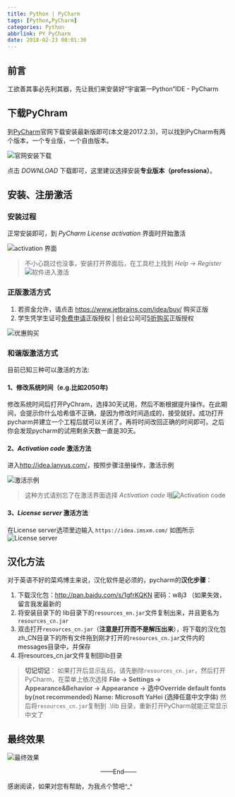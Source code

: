 ```yaml
---
title: Python | PyCharm
tags: [Python,PyCharm]
categories: Python
abbrlink: PY_PyCharm
date: 2018-02-23 08:01:30
---
```


## 前言

工欲善其事必先利其器，先让我们来安装好“宇宙第一Python”IDE - PyCharm

<!-- more -->

## 下载PyChram

到[PyCharm](https://www.jetbrains.com/pycharm/download/)官网下载安装最新版即可(本文是2017.2.3)，可以找到PyCharm有两个版本，一个专业版，一个自由版本。

![官网安装下载](https://zuiyu-1253240738.cos.ap-beijing.myqcloud.com/Pycharm/%E5%AE%89%E8%A3%85.png)

点击 *DOWNLOAD* 下载即可，这里建议选择安装**专业版本（professiona）**。

## 安装、注册激活

### 安装过程

正常安装即可，到 *PyCharm License activation* 界面时开始激活

![activation 界面](https://zuiyu-1253240738.cos.ap-beijing.myqcloud.com/Pycharm/%E6%BF%80%E6%B4%BB%E7%95%8C%E9%9D%A2.png)

> 不小心跳过也没事，安装打开界面后，在工具栏上找到 *Help* -> *Register*![软件进入激活](https://zuiyu-1253240738.cos.ap-beijing.myqcloud.com/Pycharm/jihuo2.png)

### 正版激活方式

1. 若资金允许，请点击 <https://www.jetbrains.com/idea/buy/> 购买正版
2. 学生凭学生证可[免费申请](https://www.jetbrains.com/student/)正版授权 | 创业公司可[5折购买](https://www.jetbrains.com/shop/eform/startup)正版授权

![优惠购买](https://zuiyu-1253240738.cos.ap-beijing.myqcloud.com/Pycharm/%E6%AD%A3%E7%89%88%E8%B4%AD%E4%B9%B0.png)

### 和谐版激活方式

目前已知三种可以激活的方法:

#### 1、修改系统时间（e.g.比如2050年)

修改系统时间后打开PyChram，选择30天试用，然后不断根据提升操作。在此期间，会提示你什么哈希值不正确，是因为修改时间造成的，接受就好。成功打开pycharm并建立一个工程后就可以关闭了。再将时间改回正确的时间即可。之后你会发现pycharm的试用剩余天数一直是30天。

#### 2、*Activation code* 激活方法

进入<http://idea.lanyus.com/>，按照步骤注册操作，激活示例

![激活示例](https://zuiyu-1253240738.cos.ap-beijing.myqcloud.com/Pycharm/%E6%BF%80%E6%B4%BB.png)

> 这种方式请别忘了在激活界面选择 *Activation code* 哦![Activation code](https://zuiyu-1253240738.cos.ap-beijing.myqcloud.com/Pycharm/Activation-code.png)

#### 3、*License server* 激活方法

在License server选项里边输入 `https://idea.imsxm.com/` 如图所示![License server](https://zuiyu-1253240738.cos.ap-beijing.myqcloud.com/Pycharm/license.png)

## 汉化方法

对于英语不好的菜鸡博主来说，汉化软件是必须的，pycharm的**汉化步骤**：

1. 下载汉化包：<http://pan.baidu.com/s/1gfrKQKN> 密码：w8j3 （如果失效，留言我发最新的
2. 将安装目录下的 lib目录下的`resources_en.jar`文件复制出来，并且更名为`resources_cn.jar`
3. 双击打开`resources_cn.jar`（**注意是打开而不是解压出来**），将下载的汉化包zh_CN目录下的所有文件拖到刚才打开的`resources_cn.jar`文件内的messages目录中，并保存
4. 将resources_cn.jar文件复制回lib目录

> **切记切记**：
>  如果打开后显示乱码，请先删除`resources_cn.jar`，然后打开PyCharm，在菜单上依次选择 **File -> Settings -> Appearance&Behavior -> Appearance -> 选中Override default fonts by(not recommended) Name: Microsoft YaHei (选择任意中文字体)** 然后将`resources_cn.jar`复制到 .\lib 目录，重新打开PyCharm就能正常显示中文了

## 最终效果

![最终效果](https://zuiyu-1253240738.cos.ap-beijing.myqcloud.com/Pycharm/%E5%AE%8C%E7%BB%93la.png)

<center>——End——</center>

感谢阅读，如果对您有帮助，为我点个赞吧^_^